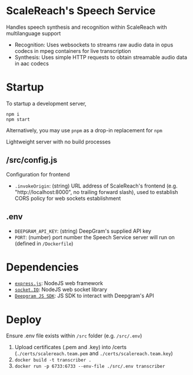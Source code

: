 # ScaleReach's Speech Service
Handles speech synthesis and recognition within ScaleReach with multilanguage support

- Recognition: Uses websockets to streams raw audio data in opus codecs in mpeg containers for live transcription
- Synthesis: Uses simple HTTP requests to obtain streamable audio data in aac codecs

# Startup
To startup a development server,
```
npm i
npm start
```

Alternatively, you may use `pnpm` as a drop-in replacement for `npm`

Lightweight server with no build processes

## /src/config.js
Configuration for frontend
- `.invokeOrigin`: (string) URL address of ScaleReach's frontend (e.g. "http://localhost:8000", no trailing forward slash), used to establish CORS policy for web sockets establishment

## .env
- `DEEPGRAM_API_KEY`: (string) DeepGram's supplied API key
- `PORT`: (number) port number the Speech Service server will run on (defined in `/Dockerfile`)

# Dependencies
- [`express.js`](https://expressjs.com/): NodeJS web framework
- [`socket.IO`](https://socket.io/): NodeJS web socket library
- [`Deepgram JS SDK`](https://github.com/deepgram/deepgram-js-sdk): JS SDK to interact with Deepgram's API

# Deploy
Ensure .env file exists within `/src` folder (e.g. `/src/.env`)

1. Upload certificates (.pem and .key) into /certs (`./certs/scalereach.team.pem` and `./certs/scalereach.team.key`)
2. `docker build -t transcriber .`
3. `docker run -p 6733:6733 --env-file ./src/.env transcriber`
